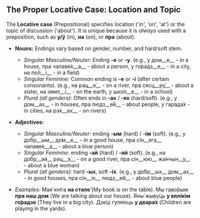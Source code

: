 ## The Proper Locative Case: Location and Topic

The __Locative case__ (Prepositional) specifies location ('in', 'on', 'at') or the topic of discussion ('about'). It is unique because it is _always_ used with a preposition, such as __у/ў__ (in), __на__ (on), or __пра__ (about).

*   __Nouns:__ Endings vary based on gender, number, and hard/soft stem.
    
    *   _Singular Masculine/Neuter:_ Ending __-е__ or __-у__. (e.g., у дом__е__ - in a house, пра чалаве́к__а__ - about a person, у го́радз__е__ - in a city, на по́л__і__ - in a field)
    *   _Singular Feminine:_ Common ending is __-е__ or __-і__ (after certain consonants). (e.g., на рац__е́__ - on a river, пра сясц__ру́__ - about a sister, на зямл__і́__ - on the earth, у шко́л__е__ - in a school)
    *   _Plural (all genders):_ Often ends in __-ах__ / __-ях__ (hard/soft). (e.g., у дом__ах__ - in houses, пра людз__е́й__ - about people, у гарада́х - in cities, на рэ́к__ах__ - on rivers)
    
    
    
*   __Adjectives:__
    
    *   _Singular Masculine/Neuter:_ ending __-ым__ (hard) / __-ім__ (soft). (e.g., у до́бр__ым__ до́м__е__ - in a good house, пра сíн__яга__ чалаве́к__а__ - about a blue person)
    *   _Singular Feminine:_ ending __-ай__ (hard) / __-яй__ (soft). (e.g., на до́бр__ай__ рац__э́__ - on a good river, пра сíн__юю__ жа́нчын__у__ - about a blue woman)
    *   _Plural (all genders):_ hard __-ых__, soft __-іх__. (e.g., у до́бр__ых__ дом__ах__ - in good houses, пра сíн__іх__ людз__е́й__ - about blue people)
    
    
    
*   _Examples:_ Мая́ кнíга __на стале́__ (My book is on the table). Мы гаво́рым __пра наш дом__ (We are talking about our house). Яны́ жыву́ць __у вялі́кім го́радзе__ (They live in a big city). Дзе́ці гуля́юць __у двара́х__ (Children are playing in the yards).